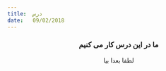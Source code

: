 ```yaml
---
title:  درس
date:   09/02/2018
---
```


### <center>ما در این درس کار می کنیم</center>
<center>لطفا بعدا بیا</center>